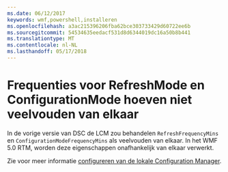 ```yaml
---
ms.date: 06/12/2017
keywords: wmf,powershell,installeren
ms.openlocfilehash: a3ac215396206fba62bce303733429d60722ee6b
ms.sourcegitcommit: 54534635eedacf531d8d6344019dc16a50b8b441
ms.translationtype: MT
ms.contentlocale: nl-NL
ms.lasthandoff: 05/17/2018
---
```

# <a name="frequencies-for-refreshmode-and-configurationmode-dont-need-to-be-multiples-of-each-other"></a>Frequenties voor RefreshMode en ConfigurationMode hoeven niet veelvouden van elkaar

In de vorige versie van DSC de LCM zou behandelen `RefreshFrequencyMins` en `ConfigurationModeFrequencyMins` als veelvouden van elkaar. In het WMF 5.0 RTM, worden deze eigenschappen onafhankelijk van elkaar verwerkt.

Zie voor meer informatie [configureren van de lokale Configuration Manager](https://msdn.microsoft.com/powershell/dsc/metaconfig).
